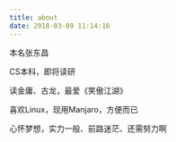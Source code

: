 ```yaml
---
title: about
date: 2018-03-09 11:14:16
---
```


本名张东昌

CS本科，即将读研

读金庸、古龙，最爱《笑傲江湖》

喜欢Linux，现用Manjaro，方便而已

心怀梦想，实力一般、前路迷茫、还需努力啊
